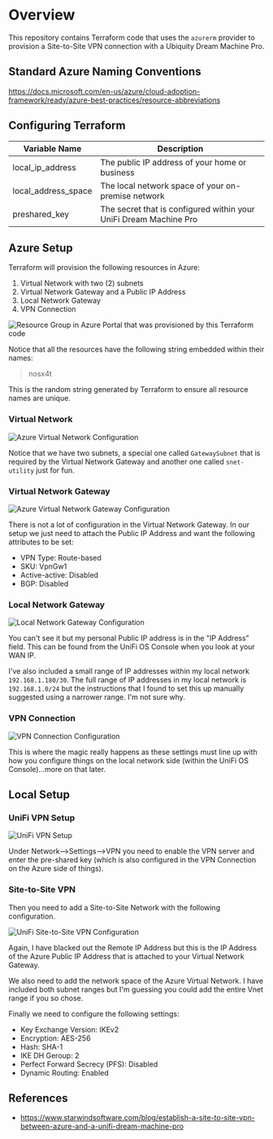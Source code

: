 # Overview
This repository contains Terraform code that uses the `azurerm` provider to provision a Site-to-Site VPN connection with a Ubiquity Dream Machine Pro.

## Standard Azure Naming Conventions
https://docs.microsoft.com/en-us/azure/cloud-adoption-framework/ready/azure-best-practices/resource-abbreviations

## Configuring Terraform

|Variable Name|Description|
|--|--|
|local_ip_address|The public IP address of your home or business|
|local_address_space|The local network space of your on-premise network|
|preshared_key|The secret that is configured within your UniFi Dream Machine Pro|

## Azure Setup

Terraform will provision the following resources in Azure:

1. Virtual Network with two (2) subnets
2. Virtual Network Gateway and a Public IP Address
3. Local Network Gateway
4. VPN Connection

![Resource Group in Azure Portal that was provisioned by this Terraform code](./docs/images/terraform_azure.png)

Notice that all the resources have the following string embedded within their names: 

>nosx4t

This is the random string generated by Terraform to ensure all resource names are unique.

### Virtual Network

![Azure Virtual Network Configuration](./docs/images/azure_vnet.png)

Notice that we have two subnets, a special one called `GatewaySubnet` that is required by the Virtual Network Gateway and another one called `snet-utility` just for fun.

### Virtual Network Gateway

![Azure Virtual Network Gateway Configuration](./docs/images/azure_vgw.png)

There is not a lot of configuration in the Virtual Network Gateway. In our setup we just need to attach the Public IP Address and want the following attributes to be set:

- VPN Type: Route-based
- SKU: VpnGw1
- Active-active: Disabled
- BGP: Disabled

### Local Network Gateway

![Local Network Gateway Configuration](./docs/images/azure_lgw.png)

You can't see it but my personal Public IP address is in the "IP Address" field. This can be found from the UniFi OS Console when you look at your WAN IP.

I've also included a small range of IP addresses within my local network `192.168.1.180/30`. The full range of IP addresses in my local network is `192.168.1.0/24` but the instructions that I found to set this up manually suggested using a narrower range. I'm not sure why.

### VPN Connection

![VPN Connection Configuration](./docs/images/azure_vgw_connection.png)

This is where the magic really happens as these settings must line up with how you configure things on the local network side (within the UniFi OS Console)...more on that later.

## Local Setup

### UniFi VPN Setup

![UniFi VPN Setup](./docs/images/unifi_vpn_setup.png)

Under Network-->Settings-->VPN you need to enable the VPN server and enter the pre-shared key (which is also configured in the VPN Connection on the Azure side of things).

### Site-to-Site VPN

Then you need to add a Site-to-Site Network with the following configuration.

![UniFi Site-to-Site VPN Configuration](./docs/images/unifi_s2s_config.png)

Again, I have blacked out the Remote IP Address but this is the IP Address of the Azure Public IP Address that is attached to your Virtual Network Gateway. 

We also need to add the network space of the Azure Virtual Network. I have included both subnet ranges but I'm guessing you could add the entire Vnet range if you so chose.

Finally we need to configure the following settings:

- Key Exchange Version: IKEv2
- Encryption: AES-256
- Hash: SHA-1
- IKE DH Geroup: 2
- Perfect Forward Secrecy (PFS): Disabled
- Dynamic Routing: Enabled

## References

 - https://www.starwindsoftware.com/blog/establish-a-site-to-site-vpn-between-azure-and-a-unifi-dream-machine-pro
